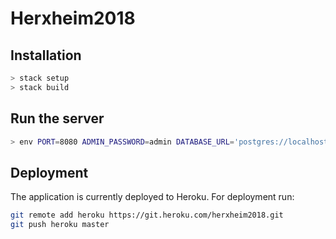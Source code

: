 # Herxheim2018

## Installation

```sh
> stack setup
> stack build
```

## Run the server

```sh
> env PORT=8080 ADMIN_PASSWORD=admin DATABASE_URL='postgres://localhost/herxheim2018' stack exec herxheim2018-exe
```

## Deployment

The application is currently deployed to Heroku. For deployment run:

```sh
git remote add heroku https://git.heroku.com/herxheim2018.git
git push heroku master
```
